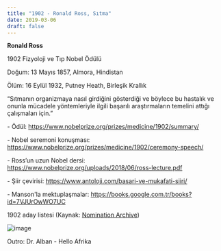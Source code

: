 ```yaml
---
title: "1902 - Ronald Ross, Sıtma"
date: 2019-03-06
draft: false
---
```


**Ronald Ross**

1902 Fizyoloji ve Tıp Nobel Ödülü

Doğum: 13 Mayıs 1857, Almora, Hindistan

Ölüm: 16 Eylül 1932, Putney Heath, Birleşik Krallık

“Sıtmanın organizmaya nasıl girdiğini gösterdiği ve böylece bu hastalık ve onunla mücadele yöntemleriyle ilgili başarılı araştırmaların temelini attığı çalışmaları için.”

\- Ödül: <https://www.nobelprize.org/prizes/medicine/1902/summary/>

\- Nobel seremoni konuşması: <https://www.nobelprize.org/prizes/medicine/1902/ceremony-speech/>

\- Ross’un uzun Nobel dersi: <https://www.nobelprize.org/uploads/2018/06/ross-lecture.pdf>

\- Şiir çevirisi: <https://www.antoloji.com/basari-ve-mukafati-siiri/>

\- Manson'la mektuplaşmalar: <https://books.google.com.tr/books?id=7VJUrOwWO7UC>

1902 aday listesi (Kaynak: [Nomination Archive](https://t.umblr.com/redirect?z=https%3A%2F%2Fwww.nobelprize.org%2Fnomination%2Fredirector%2F%3Fredir%3Darchive%2F&t=MmQ2YmUyZDY1YmQxNjNmZjM2Njg4OGE1NGE1ZGY0NDgzZjdmYzY3MixPVkkzb2Rpcw%3D%3D&b=t%3AgOvw9AFRYZIzxdcHz-dY1w&p=https%3A%2F%2Fnobelcast.com%2Fpost%2F183091831580%2Fb%C3%B6l%C3%BCm-1-1901-emil-adolf-von-behring-difteri&m=1))

![image](https://64.media.tumblr.com/0ad18c46b2a00d368daf3855b3c90a29/tumblr_pnxzt9Xc7k1y70074o1_1280.png)

Outro: Dr. Alban - Hello Afrika